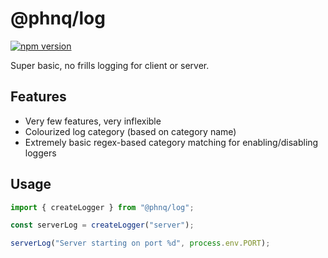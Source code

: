 # @phnq/log

[![npm version](https://badge.fury.io/js/%40phnq%2Flog.svg)](https://badge.fury.io/js/%40phnq%2Flog)

Super basic, no frills logging for client or server.

## Features

- Very few features, very inflexible
- Colourized log category (based on category name)
- Extremely basic regex-based category matching for enabling/disabling loggers

## Usage

```ts
import { createLogger } from "@phnq/log";

const serverLog = createLogger("server");

serverLog("Server starting on port %d", process.env.PORT);
```
